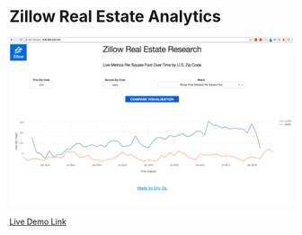 # Zillow Real Estate Analytics


![alt text](https://github.com/ericcgu/WhereShouldIMove/blob/master/Screen%20Shot%202018-07-04%20at%208.24.09%20PM.png?raw=true)

[Live Demo Link](https://tinyurl.com/zillowanalytics)
